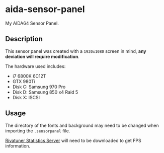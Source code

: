 # aida-sensor-panel

My AIDA64 Sensor Panel.

## Description

This sensor panel was created with a `1920x1080` screen in mind, **any deviation will require modification**.

The hardware used includes:

- i7 6800K 6C12T
- GTX 980Ti
- Disk C: Samsung 970 Pro
- Disk D: Samsung 850 x4 Raid 5
- Disk X: ISCSI

## Usage

The directory of the fonts and background may need to be changed when importing the `.sensorpanel` file.

[Rivatuner Statistics Server](https://www.guru3d.com/files-details/rtss-rivatuner-statistics-server-download.html) will need to be downloaded to get FPS information.
